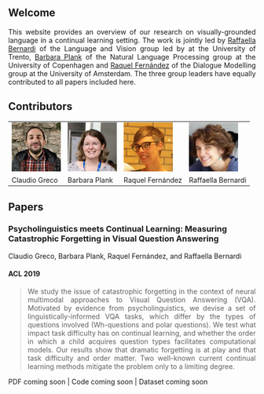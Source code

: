 ## Welcome

<div style="text-align: justify">
    This website provides an overview of our research on visually-grounded language in a continual learning setting. The work is jointly led by <a href="http://disi.unitn.it/~bernardi/">Raffaella Bernardi</a> of the Language and Vision group led by at the University of Trento, <a href="https://bplank.github.io/">Barbara Plank</a> of the Natural Language Processing group at the University of Copenhagen and <a href="https://staff.fnwi.uva.nl/r.fernandezrovira/">Raquel Fernández</a> of the Dialogue Modelling group at the University of Amsterdam. The three group leaders have equally contributed to all papers included here.
</div>


## Contributors

<table id='contributor-table'>
  <tr>
    <td>
      <img class="headshots" src='images/claudio.jpg' alt='Claudio Greco'>
    </td>
    <td>
      <img class="headshots" src='images/barbara.jpg' alt='Barbara Plank'>
    </td>
    <td>
      <img class="headshots" src='images/raquel.jpg' alt='Raquel Fern&aacute;ndez'>
    </td>
    <td>
      <img class="headshots" src='images/raffa.jpg' alt='Raffaella Bernardi'>
    </td>
  </tr>
  <tr>
    <td>
      <div class='names'>Claudio Greco</div>
    </td>
    <td>
      <div class='names'>Barbara Plank</div>
    </td>
    <td>
      <div class='names'>Raquel Fern&aacute;ndez</div>
    </td>
    <td>
      <div class='names'>Raffaella Bernardi</div>
    </td>
  </tr>
</table>

## Papers

### Psycholinguistics meets Continual Learning: Measuring Catastrophic Forgetting in Visual Question Answering
Claudio Greco, Barbara Plank, Raquel Fern&aacute;ndez, and Raffaella Bernardi
#### ACL 2019
<blockquote>
    <div style="text-align: justify">
        We study the issue of catastrophic forgetting in the context of neural multimodal approaches to Visual Question Answering (VQA). Motivated by evidence from psycholinguistics, we devise a set of linguistically-informed VQA tasks, which differ by the types of questions involved (Wh-questions and polar questions). We test what impact task difficulty has on continual learning, and whether the order in which a child acquires question types facilitates computational models. Our results show that dramatic forgetting is at play and that task difficulty and order matter. Two well-known current continual learning methods mitigate the problem only to a limiting degree.
    </div>
</blockquote>

PDF coming soon | Code coming soon | Dataset coming soon
